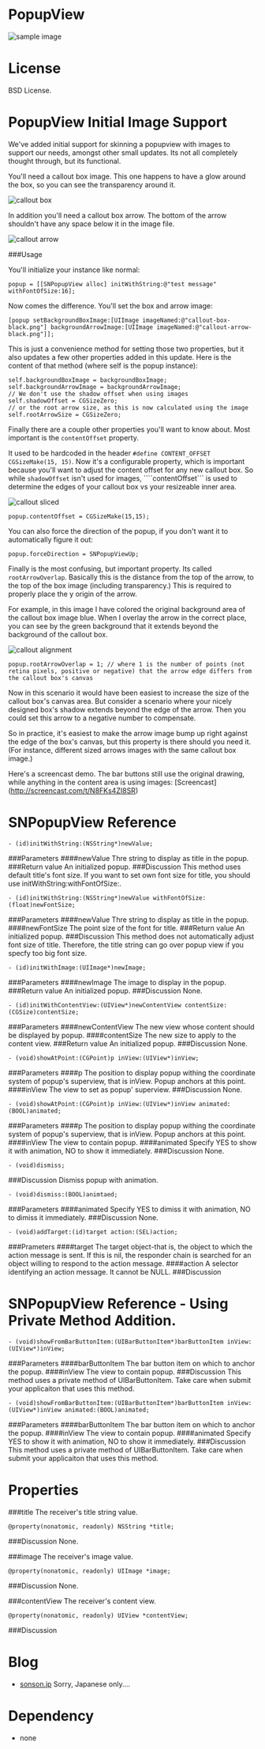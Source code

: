 PopupView=======![sample image](http://sonson.jp/wp/wp-content/uploads/2011/07/popupViewSample1.png)License=======BSD License.PopupView Initial Image Support=======We've added initial support for skinning a popupview with images to support our needs, amongst other small updates. Its not all completely thought through, but its functional.You'll need a callout box image. This one happens to have a glow around the box, so you can see the transparency around it.![callout box](http://content.screencast.com/users/sprynmr/folders/Jing/media/150535a9-4699-4b1b-9334-8f6c514cd695/00000428.png)In addition you'll need a callout box arrow. The bottom of the arrow shouldn't have any space below it in the image file.![callout arrow](http://content.screencast.com/users/sprynmr/folders/Jing/media/085ff465-4f34-4c83-942d-2bab8eb36387/00000429.png)###UsageYou'll initialize your instance like normal:	popup = [[SNPopupView alloc] initWithString:@"test message" withFontOfSize:16];Now comes the difference. You'll set the box and arrow image:	[popup setBackgroundBoxImage:[UIImage imageNamed:@"callout-box-black.png"] backgroundArrowImage:[UIImage imageNamed:@"callout-arrow-black.png"]];This is just a convenience method for setting those two properties, but it also updates a few other properties added in this update. Here is the content of that method (where self is the popup instance):    self.backgroundBoxImage = backgroundBoxImage;    self.backgroundArrowImage = backgroundArrowImage;    // We don't use the shadow offset when using images    self.shadowOffset = CGSizeZero;    // or the root arrow size, as this is now calculated using the image    self.rootArrowSize = CGSizeZero;Finally there are a couple other properties you'll want to know about. Most important is the ```contentOffset``` property. It used to be hardcoded in the header ```#define CONTENT_OFFSET	CGSizeMake(15, 15)```.Now it's a configurable property, which is important because you'll want to adjust the content offset for any new callout box. So while ```shadowOffset``` isn't used for images, ````contentOffset``` is used to determine the edges of your callout box vs your resizeable inner area.![callout sliced](http://content.screencast.com/users/sprynmr/folders/Jing/media/392b1540-d3c6-406c-af5c-eea8a91d6fdf/00000430.png)	popup.contentOffset = CGSizeMake(15,15);You can also force the direction of the popup, if you don't want it to automatically figure it out:	popup.forceDirection = SNPopupViewUp;Finally is the most confusing, but important property. Its called ```rootArrowOverlap```. Basically this is the distance from the top of the arrow, to the top of the box image (including transparency.) This is required to properly place the y origin of the arrow.For example, in this image I have colored the original background area of the callout box image blue. When I overlay the arrow in the correct place, you can see by the green background that it extends beyond the background of the callout box.![callout alignment](http://content.screencast.com/users/sprynmr/folders/Jing/media/facffb28-0298-4391-acb7-7bf7ee3ac492/00000431.png)	popup.rootArrowOverlap = 1; // where 1 is the number of points (not retina pixels, positive or negative) that the arrow edge differs from the callout box's canvasNow in this scenario it would have been easiest to increase the size of the callout box's canvas area. But consider a scenario where your nicely designed box's shadow extends beyond the edge of the arrow. Then you could set this arrow to a negative number to compensate.So in practice, it's easiest to make the arrow image bump up right against the edge of the box's canvas, but this property is there should you need it. (For instance, different sized arrows images with the same callout box image.)Here's a screencast demo. The bar buttons still use the original drawing, while anything in the content area is using images:[Screencast] (http://screencast.com/t/N8FKs4ZI8SR)SNPopupView Reference=======	- (id)initWithString:(NSString*)newValue;###Parameters####newValueThre string to display as title in the popup.###Return valueAn initialized popup.###DiscussionThis method uses default title's font size. If you want to set own font size for title, you should use initWithString:withFontOfSize:.	- (id)initWithString:(NSString*)newValue withFontOfSize:(float)newFontSize;###Parameters####newValueThre string to display as title in the popup.####newFontSizeThe point size of the font for title.###Return valueAn initialized popup.###DiscussionThis method does not automatically adjust font size of title. Therefore, the title string can go over popup view if you specfy too big font size.		- (id)initWithImage:(UIImage*)newImage;###Parameters####newImageThe image to display in the popup.###Return valueAn initialized popup.###DiscussionNone.	- (id)initWithContentView:(UIView*)newContentView contentSize:(CGSize)contentSize;###Parameters####newContentViewThe new view whose content should be displayed by popup.####contentSizeThe new size to apply to the content view.###Return valueAn initialized popup.###DiscussionNone.	- (void)showAtPoint:(CGPoint)p inView:(UIView*)inView;###Parameters####pThe position to display popup withing the coordinate system of popup's superview, that is inView. Popup anchors at this point.####inViewThe view to set as popup' superview.###DiscussionNone.	- (void)showAtPoint:(CGPoint)p inView:(UIView*)inView animated:(BOOL)animated;###Parameters####pThe position to display popup withing the coordinate system of popup's superview, that is inView. Popup anchors at this point.####inViewThe view to contain popup.####animatedSpecify YES to show it with animation, NO to show it immediately.###DiscussionNone.		- (void)dismiss;###DiscussionDismiss popup with animation.	- (void)dismiss:(BOOL)animtaed;###Parameters####animatedSpecify YES to dimiss it with animation, NO to dimiss it immediately.###DiscussionNone.	- (void)addTarget:(id)target action:(SEL)action;###Prameters####targetThe target object-that is, the object to which the action message is sent. If this is nil, the responder chain is searched for an object willing to respond to the action message.####actionA selector identifying an action message. It cannot be NULL.###DiscussionSNPopupView Reference - Using Private Method Addition.=======	- (void)showFromBarButtonItem:(UIBarButtonItem*)barButtonItem inView:(UIView*)inView;###Parameters####barButtonItemThe bar button item on which to anchor the popup.####inViewThe view to contain popup.###DiscussionThis method uses a private method of UIBarButtonItem. Take care when submit your applicaiton that uses this method.	- (void)showFromBarButtonItem:(UIBarButtonItem*)barButtonItem inView:(UIView*)inView animated:(BOOL)animated;###Parameters####barButtonItemThe bar button item on which to anchor the popup.####inViewThe view to contain popup.####animatedSpecify YES to show it with animation, NO to show it immediately.###DiscussionThis method uses a private method of UIBarButtonItem. Take care when submit your applicaiton that uses this method.Properties======###titleThe receiver's title string value.	@property(nonatomic, readonly) NSString *title;###DiscussionNone.###imageThe receiver's image value.	@property(nonatomic, readonly) UIImage *image;###DiscussionNone.###contentViewThe receiver's content view.	@property(nonatomic, readonly) UIView *contentView;###DiscussionBlog======= * [sonson.jp][]Sorry, Japanese only....Dependency======= * none[sonson.jp]: http://sonson.jp